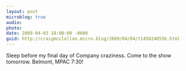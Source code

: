 ```yaml
---
layout: post
microblog: true
audio: 
photo: 
date: 2009-04-03 18:00:00 -0600
guid: http://craigmcclellan.micro.blog/2009/04/04/t1450240556.html
---
```

Sleep before my final day of Company craziness.  Come to the show tomorrow.  Belmont, MPAC 7:30!
